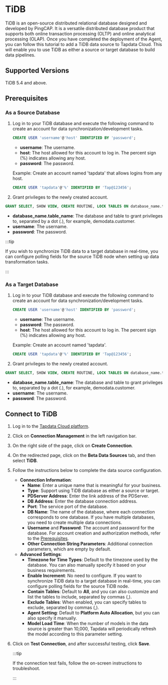 # TiDB

TiDB is an open-source distributed relational database designed and developed by PingCAP. It is a versatile distributed database product that supports both online transaction processing (OLTP) and online analytical processing (OLAP). Once you have completed the deployment of the Agent, you can follow this tutorial to add a TiDB data source to Tapdata Cloud. This will enable you to use TiDB as either a source or target database to build data pipelines.

## Supported Versions

TiDB 5.4 and above.

## <span id="prerequisite">Prerequisites</span>

### As a Source Database

1. Log in to your TiDB database and execute the following command to create an account for data synchronization/development tasks.

   ```sql
   CREATE USER 'username'@'host' IDENTIFIED BY 'password';
   ```

   * **username**: The username.
   * **host**: The host allowed for this account to log in. The percent sign (%) indicates allowing any host.
   * **password**: The password.

   Example: Create an account named 'tapdata' that allows logins from any host.

   ```sql
   CREATE USER 'tapdata'@'%' IDENTIFIED BY 'Tap@123456';
   ```

2. Grant privileges to the newly created account.

```sql
GRANT SELECT, SHOW VIEW, CREATE ROUTINE, LOCK TABLES ON database_name.table_name TO 'username' IDENTIFIED BY 'password';
```

* **database_name.table_name**: The database and table to grant privileges to, separated by a dot (.), for example, demodata.customer.
* **username**: The username.
* **password**: The password.

:::tip

If you wish to synchronize TiDB data to a target database in real-time, you can configure polling fields for the source TiDB node when setting up data transformation tasks.

:::

### As a Target Database

1. Log in to your TiDB database and execute the following command to create an account for data synchronization/development tasks.

   ```sql
   CREATE USER 'username'@'host' IDENTIFIED BY 'password';
   ```

   * **username**: The username.
   * **password**: The password.
   * **host**: The host allowed for this account to log in. The percent sign (%) indicates allowing any host.

   Example: Create an account named 'tapdata'.

   ```sql
   CREATE USER 'tapdata'@'%' IDENTIFIED BY 'Tap@123456';
   ```

2. Grant privileges to the newly created account.

```sql
GRANT SELECT, SHOW VIEW, CREATE ROUTINE, LOCK TABLES ON database_name.table_name TO 'username' IDENTIFIED BY 'password';
```

* **database_name.table_name**: The database and table to grant privileges to, separated by a dot (.), for example, demodata.customer.
* **username**: The username.
* **password**: The password.

## Connect to TiDB

1. Log in to the [Tapdata Cloud platform](https://cloud.tapdata.net/console/v3/).

2. Click on **Connection Management** in the left navigation bar.

3. On the right side of the page, click on **Create Connection**.

4. On the redirected page, click on the **Beta Data Sources** tab, and then select **TiDB**.

5. Follow the instructions below to complete the data source configuration.

   * **Connection Information**:
      * **Name**: Enter a unique name that is meaningful for your business.
      * **Type**: Support using TiDB database as either a source or target.
      * **PDServer Address**: Enter the link address of the PDServer.
      * **DB Address**: Enter the database connection address.
      * **Port**: The service port of the database.
      * **DB Name**: The name of the database, where each connection corresponds to one database. If you have multiple databases, you need to create multiple data connections.
      * **Username** and **Password**: The account and password for the database. For account creation and authorization methods, refer to the [Prerequisites](#prerequisite).
      * **Other Connection String Parameters**: Additional connection parameters, which are empty by default.
   * **Advanced Settings**:
      * **Timezone for Time Types**: Default to the timezone used by the database. You can also manually specify it based on your business requirements.
      * **Enable Increment**: No need to configure. If you want to synchronize TiDB data to a target database in real-time, you can configure polling fields for the source TiDB node.
      * **Contain Tables**: Default to **All**, and you can also customize and list the tables to include, separated by commas (,).
      * **Exclude Tables**: When enabled, you can specify tables to exclude, separated by commas (,).
      * **Agent Setting**: Default to **Platform Auto Allocation**, but you can also specify it manually.
      * **Model Load Time**: When the number of models in the data source is greater than 10,000, Tapdata will periodically refresh the model according to this parameter setting.
   
6. Click on **Test Connection**, and after successful testing, click **Save**.

   :::tip

   If the connection test fails, follow the on-screen instructions to troubleshoot.

   :::
